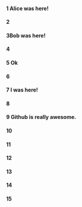 #### 1 Alice was here!
#### 2
#### 3Bob was here!
#### 4
#### 5 Ok
#### 6
#### 7 I was here!
#### 8
#### 9 Github is really awesome.
#### 10
#### 11
#### 12
#### 13
#### 14
#### 15